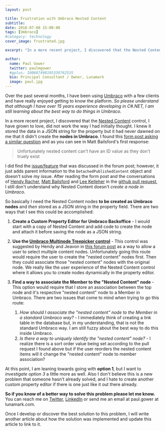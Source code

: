 ```yaml
---
layout: post

title: Frustration with Umbraco Nested Content
subtitle: 
date: 2016-07-08 15:00:00
tags: [Umbraco]
#category: technology
cover_image: frustrated.jpg

excerpt: "In a more recent project, I discovered that the Nested Content control I have grown to love did not work the way I had initially thought."

author:
  name: Paul Gower
  twitter: paulmgower
  #gplus: 100687498195339762535 
  bio: Principal Consultant / Owner, Lunamark
  image: paul.jpg
---
```


Over the past several months, I have been using [Umbraco](http://umbraco.com) with a few clients and have really enjoyed getting to know the platform.  _So please understand that although I have over 15 years experience developing in C#.NET, I am still learning about the best way to do things in Umbraco_.

In a more recent project, I discovered that the [Nested Content](http://our.umbraco.org/projects/backoffice-extensions/nested-content/) control, I have grown to love, did not work the way I had initially thought.  I knew it stored the data in a JSON string for the property but it had never dawned on me that it didn't create the **nodes in Umbraco**.  I found this [form post asking a similar question](https://our.umbraco.org/projects/backoffice-extensions/nested-content/nested-content-feedback/63488-does-nested-content-get-an-id-value) and as you can see in Matt Bailsford's first response:

> Unfortunately nested content can't have an ID value as they don't truely exist

I did find the [issue/feature](https://github.com/leekelleher/umbraco-nested-content/issues/7) that was discussed in the forum post; however, it just adds parent information to the `DetachedPublishedContent` object and doesn't solve my issue.  After reading the form post and the conversations of [Hendy Racher](https://github.com/Hendy), [Matt Bailsford](https://github.com/mattbrailsford) and [Lee Kelleher](https://github.com/leekelleher) in the [github pull request](https://github.com/leekelleher/umbraco-nested-content/pull/8), I still don't understand why Nested Content doesn't *create a node in Umbraco*.

So basically I need the Nested Content nodes **to be created as Umbraco nodes** and _then_ stored as a JSON string in the property field.  There are two ways that I see this could be accomplished:

1. **Create a Custom Property Editor for Umbraco Backoffice** - I would start with a copy of Nested Content and add code to create the node and attach it before saving the node as a JSON string.

2. **Use the [Umbraco Multinode Treepicker control](https://our.umbraco.org/documentation/getting-started/backoffice/property-editors/built-in-property-editors/multinode-treepicker)** - This control was suggested by Hendy and Jeavon in [this forum post](https://our.umbraco.org/forum/umbraco-7/using-umbraco-7/55537-Multiple-Content-Picker-in-Umbraco-7) as a way to allow a user to select multiple content nodes.  Unfortunately going this route would require the user to create the "nested content" nodes first.  Then they could associate those "nested content" nodes with the original node.  We really like the user experience of the Nested Content control where it allows you to create nodes dynamically in the property editor.

3. **Find a way to associate the Member to the "Nested Content" node** - This option would require that I store an association between the top node and it's respective "nested content" node to a Member in Umbraco.  There are two issues that come to mind when trying to go this route:     
    1. _How should I associate the "nested content" node to the Member in a standard Umbraco way?_ - I immediately think of creating a link table in the database but, in my understanding, that is not the standard Umbraco way.  I am still fuzzy about the best way to do this inside Umbraco.
    2. _Is there a way to uniquely identify the "nested content" node?_ - I realize there is a sort order value being set according to the pull request I found above but if the user reorders the nested content items will it change the "nested content" node to member association?

At this point, I am leaning towards going with **option 1**, but I want to *investigate option 3* a little more as well.  Also I don't believe this is a new problem that someone hasn't already solved, and I hate to create another custom property editor if there is one just like it out there already.  

**So if you know of a better way to solve this problem please let me know.**  You can reach me on [Twitter](http://twitter.com/paulmgower), [LinkedIn](http://linkedin.com/in/pmgower) or send me an email at paul.gower at lunamark.com.

Once I develop or discover the best solution to this problem, I will write another article about how the solution was implemented and update this article to link to it.
